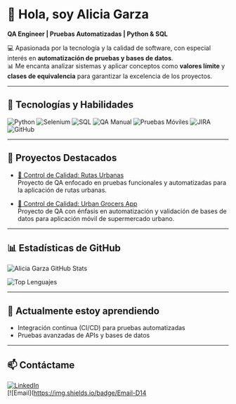 # 👋 Hola, soy Alicia Garza

**QA Engineer | Pruebas Automatizadas | Python & SQL**  

💻 Apasionada por la tecnología y la calidad de software, con especial interés en **automatización de pruebas y bases de datos**.  
📊 Me encanta analizar sistemas y aplicar conceptos como **valores límite** y **clases de equivalencia** para garantizar la excelencia de los proyectos.  

---

## 🔧 Tecnologías y Habilidades

![Python](https://img.shields.io/badge/Python-90%25-brightgreen)
![Selenium](https://img.shields.io/badge/Selenium-85%25-brightgreen)
![SQL](https://img.shields.io/badge/SQL-80%25-brightgreen)
![QA Manual](https://img.shields.io/badge/QA_Manual-95%25-brightgreen)
![Pruebas Móviles](https://img.shields.io/badge/Pruebas_Móviles-85%25-brightgreen)
![JIRA](https://img.shields.io/badge/JIRA-80%25-brightgreen)
![GitHub](https://img.shields.io/badge/GitHub-85%25-brightgreen)

---

## 📂 Proyectos Destacados

- [🚌 Control de Calidad: Rutas Urbanas](https://github.com/Alice-252/qa-project-Urban-Routes-es)  
  Proyecto de QA enfocado en pruebas funcionales y automatizadas para la aplicación de rutas urbanas.

- [🛒 Control de Calidad: Urban Grocers App](https://github.com/Alice-252/qa-project-Urban-Grocers-app-es)  
  Proyecto de QA con énfasis en automatización y validación de bases de datos para aplicación móvil de supermercado urbano.

---

## 📊 Estadísticas de GitHub

![Alicia Garza GitHub Stats](https://github-readme-stats.vercel.app/api?username=Alice-252&show_icons=true&theme=tokyonight&count_private=true)  

![Top Lenguajes](https://github-readme-stats.vercel.app/api/top-langs/?username=Alice-252&layout=compact&theme=tokyonight)

---

## 🌱 Actualmente estoy aprendiendo

- Integración continua (CI/CD) para pruebas automatizadas  
- Pruebas avanzadas de APIs y bases de datos  

---

## 📫 Contáctame

[![LinkedIn](https://img.shields.io/badge/LinkedIn-0A66C2?style=for-the-badge&logo=linkedin&logoColor=white)](https://www.linkedin.com/in/alicia-garza-9705a3386)  
[![Email](https://img.shields.io/badge/Email-D14
